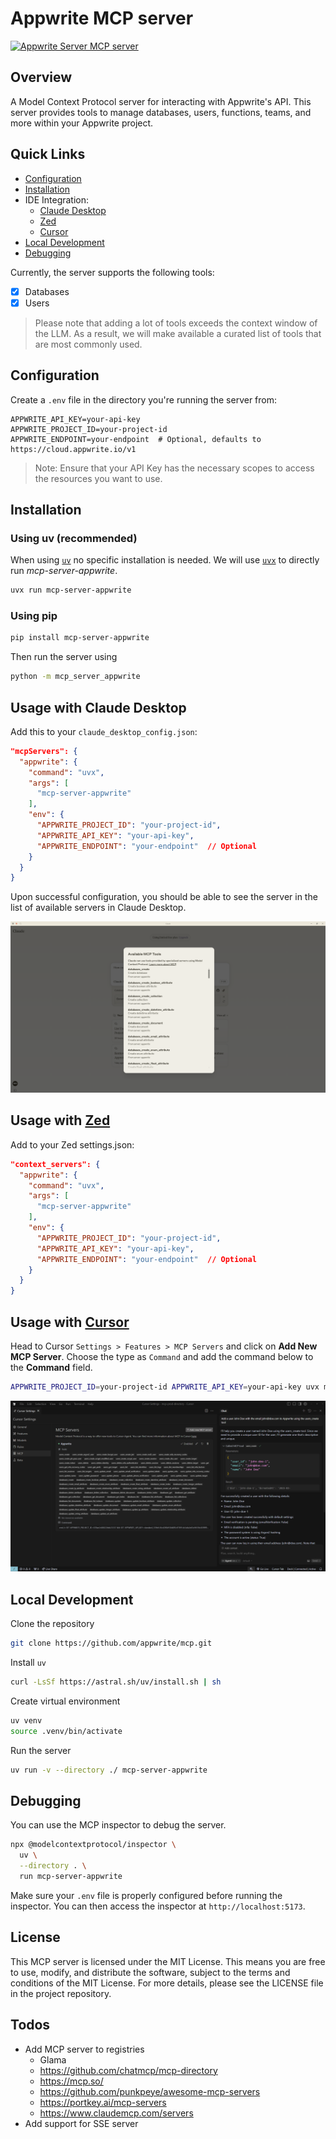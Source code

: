 # Appwrite MCP server

<!-- Cover image will go here once available -->

<a href="https://glama.ai/mcp/servers/4c8hai9wl5">
  <img width="380" height="200" src="https://glama.ai/mcp/servers/4c8hai9wl5/badge" alt="Appwrite Server MCP server" />
</a>

## Overview

A Model Context Protocol server for interacting with Appwrite's API. This server provides tools to manage databases, users, functions, teams, and more within your Appwrite project.

## Quick Links
- [Configuration](#configuration)
- [Installation](#installation)
- IDE Integration:
  - [Claude Desktop](#usage-with-claude-desktop)
  - [Zed](#usage-with-zed)
  - [Cursor](#usage-with-cursor)
- [Local Development](#local-development)
- [Debugging](#debugging)

Currently, the server supports the following tools:

- [x] Databases
- [x] Users

> Please note that adding a lot of tools exceeds the context window of the LLM. As a result, we will make available a curated list of tools that are most commonly used.

## Configuration

Create a `.env` file in the directory you're running the server from:

```env
APPWRITE_API_KEY=your-api-key
APPWRITE_PROJECT_ID=your-project-id
APPWRITE_ENDPOINT=your-endpoint  # Optional, defaults to https://cloud.appwrite.io/v1
```
> Note: Ensure that your API Key has the necessary scopes to access the resources you want to use.

## Installation

### Using uv (recommended)
When using [`uv`](https://docs.astral.sh/uv/) no specific installation is needed. We will
use [`uvx`](https://docs.astral.sh/uv/guides/tools/) to directly run *mcp-server-appwrite*.

```bash
uvx run mcp-server-appwrite
```

### Using pip

```bash
pip install mcp-server-appwrite
```
Then run the server using 

```bash
python -m mcp_server_appwrite
```

## Usage with Claude Desktop

Add this to your `claude_desktop_config.json`:

```json
"mcpServers": {
  "appwrite": {
    "command": "uvx",
    "args": [
      "mcp-server-appwrite"
    ],
    "env": {
      "APPWRITE_PROJECT_ID": "your-project-id",
      "APPWRITE_API_KEY": "your-api-key",
      "APPWRITE_ENDPOINT": "your-endpoint"  // Optional
    }
  }
}
```
Upon successful configuration, you should be able to see the server in the list of available servers in Claude Desktop.

![Claude Desktop Config](images/claude-desktop-integration.png)

## Usage with [Zed](https://github.com/zed-industries/zed)

Add to your Zed settings.json:

```json
"context_servers": {
  "appwrite": {
    "command": "uvx",
    "args": [
      "mcp-server-appwrite"
    ],
    "env": {
      "APPWRITE_PROJECT_ID": "your-project-id",
      "APPWRITE_API_KEY": "your-api-key",
      "APPWRITE_ENDPOINT": "your-endpoint"  // Optional
    }
  }
}
```

## Usage with [Cursor](https://www.cursor.com/)

Head to Cursor `Settings > Features > MCP Servers` and click on **Add New MCP Server**. Choose the type as `Command` and add the command below to the **Command** field.

```bash
APPWRITE_PROJECT_ID=your-project-id APPWRITE_API_KEY=your-api-key uvx mcp-server-appwrite
```

![Cursor Settings](./images/cursor-integration.png)

## Local Development

Clone the repository

```bash
git clone https://github.com/appwrite/mcp.git
```

Install `uv`

```bash
curl -LsSf https://astral.sh/uv/install.sh | sh
```

Create virtual environment

```bash
uv venv
source .venv/bin/activate
```

Run the server

```bash
uv run -v --directory ./ mcp-server-appwrite
```

## Debugging

You can use the MCP inspector to debug the server. 

```bash
npx @modelcontextprotocol/inspector \
  uv \
  --directory . \
  run mcp-server-appwrite
```

Make sure your `.env` file is properly configured before running the inspector. You can then access the inspector at `http://localhost:5173`.

## License

This MCP server is licensed under the MIT License. This means you are free to use, modify, and distribute the software, subject to the terms and conditions of the MIT License. For more details, please see the LICENSE file in the project repository.

## Todos
- Add MCP server to registries
  - Glama
  - https://github.com/chatmcp/mcp-directory
  - https://mcp.so/
  - https://github.com/punkpeye/awesome-mcp-servers
  - https://portkey.ai/mcp-servers
  - https://www.claudemcp.com/servers
- Add support for SSE server